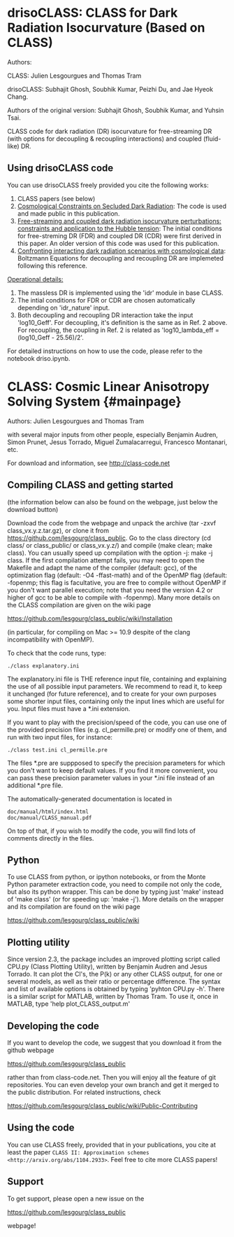 drisoCLASS: CLASS for Dark Radiation Isocurvature (Based on CLASS)
==================================================================

Authors:

CLASS: Julien Lesgourgues and Thomas Tram

drisoCLASS: Subhajit Ghosh, Soubhik Kumar, Peizhi Du, and Jae Hyeok Chang.

Authors of the original version: Subhajit Ghosh, Soubhik Kumar, and Yuhsin Tsai.

CLASS code for dark radiation (DR) isocurvature for free-streaming DR (with options for decoupling & recoupling interactions) and coupled (fluid-like) DR.

Using drisoCLASS code
---------------------
You can use drisoCLASS freely provided you cite the following works:

1. CLASS papers (see below)
2. [Cosmological Constraints on Secluded Dark Radiation](): The code is used and made public in this publication.
3. [Free-streaming and coupled dark radiation isocurvature perturbations: constraints and application to the Hubble tension](https://arxiv.org/abs/2107.09076): The initial conditions for free-streming DR (FDR) and coupled DR (CDR) were first derived in this paper. An older version of this code was used for this publication.
4. [Confronting interacting dark radiation scenarios with cosmological data](https://arxiv.org/abs/2212.13264): Boltzmann Equations for decoupling and recoupling DR are implemeted following this reference. 

<ins>Operational details:</ins>

1. The massless DR is implemented using the 'idr' module in base CLASS.
2. The intial conditions for FDR or CDR are chosen automatically depending on 'idr_nature' input.
3. Both decoupling and recoupling DR interaction take the input 'log10_Geff'. For decoupling, it's definition is the same as in Ref. 2 above. For recoupling, the coupling in Ref. 2 is related as 'log10_lambda_eff = (log10_Geff - 25.56)/2'.   

For detailed instructions on how to use the code, please refer to the notebook driso.ipynb.

CLASS: Cosmic Linear Anisotropy Solving System  {#mainpage}
==============================================

Authors: Julien Lesgourgues and Thomas Tram

with several major inputs from other people, especially Benjamin
Audren, Simon Prunet, Jesus Torrado, Miguel Zumalacarregui, Francesco
Montanari, etc.

For download and information, see http://class-code.net


Compiling CLASS and getting started
-----------------------------------

(the information below can also be found on the webpage, just below
the download button)

Download the code from the webpage and unpack the archive (tar -zxvf
class_vx.y.z.tar.gz), or clone it from
https://github.com/lesgourg/class_public. Go to the class directory
(cd class/ or class_public/ or class_vx.y.z/) and compile (make clean;
make class). You can usually speed up compilation with the option -j:
make -j class. If the first compilation attempt fails, you may need to
open the Makefile and adapt the name of the compiler (default: gcc),
of the optimization flag (default: -O4 -ffast-math) and of the OpenMP
flag (default: -fopenmp; this flag is facultative, you are free to
compile without OpenMP if you don't want parallel execution; note that
you need the version 4.2 or higher of gcc to be able to compile with
-fopenmp). Many more details on the CLASS compilation are given on the
wiki page

https://github.com/lesgourg/class_public/wiki/Installation

(in particular, for compiling on Mac >= 10.9 despite of the clang
incompatibility with OpenMP).

To check that the code runs, type:

    ./class explanatory.ini

The explanatory.ini file is THE reference input file, containing and
explaining the use of all possible input parameters. We recommend to
read it, to keep it unchanged (for future reference), and to create
for your own purposes some shorter input files, containing only the
input lines which are useful for you. Input files must have a *.ini
extension.

If you want to play with the precision/speed of the code, you can use
one of the provided precision files (e.g. cl_permille.pre) or modify
one of them, and run with two input files, for instance:

    ./class test.ini cl_permille.pre

The files *.pre are suppposed to specify the precision parameters for
which you don't want to keep default values. If you find it more
convenient, you can pass these precision parameter values in your *.ini
file instead of an additional *.pre file.

The automatically-generated documentation is located in

    doc/manual/html/index.html
    doc/manual/CLASS_manual.pdf

On top of that, if you wish to modify the code, you will find lots of
comments directly in the files.

Python
------

To use CLASS from python, or ipython notebooks, or from the Monte
Python parameter extraction code, you need to compile not only the
code, but also its python wrapper. This can be done by typing just
'make' instead of 'make class' (or for speeding up: 'make -j'). More
details on the wrapper and its compilation are found on the wiki page

https://github.com/lesgourg/class_public/wiki

Plotting utility
----------------

Since version 2.3, the package includes an improved plotting script
called CPU.py (Class Plotting Utility), written by Benjamin Audren and
Jesus Torrado. It can plot the Cl's, the P(k) or any other CLASS
output, for one or several models, as well as their ratio or percentage
difference. The syntax and list of available options is obtained by
typing 'pyhton CPU.py -h'. There is a similar script for MATLAB,
written by Thomas Tram. To use it, once in MATLAB, type 'help
plot_CLASS_output.m'

Developing the code
--------------------

If you want to develop the code, we suggest that you download it from
the github webpage

https://github.com/lesgourg/class_public

rather than from class-code.net. Then you will enjoy all the feature
of git repositories. You can even develop your own branch and get it
merged to the public distribution. For related instructions, check

https://github.com/lesgourg/class_public/wiki/Public-Contributing

Using the code
--------------

You can use CLASS freely, provided that in your publications, you cite
at least the paper `CLASS II: Approximation schemes <http://arxiv.org/abs/1104.2933>`. Feel free to cite more CLASS papers!

Support
-------

To get support, please open a new issue on the

https://github.com/lesgourg/class_public

webpage!
